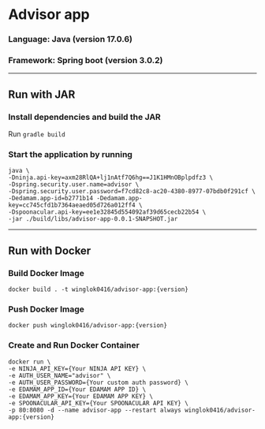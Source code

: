 # Advisor app

### Language: Java (version 17.0.6)
### Framework: Spring boot (version 3.0.2)

---

## Run with JAR

### Install dependencies and build the JAR
Run ``gradle build``

### Start the application by running

~~~
java \
-Dninja.api-key=axm28RlQA+lj1nAtf7Q6hg==J1K1HMnOBplpdfz3 \
-Dspring.security.user.name=advisor \
-Dspring.security.user.password=f7cd82c8-ac20-4380-8977-07bdb0f291cf \
-Dedamam.app-id=b2771b14 -Dedamam.app-key=cc745cfd1b7364aeaed05d726a012ff4 \
-Dspoonacular.api-key=ee1e32845d554092af39d65cecb22b54 \
-jar ./build/libs/advisor-app-0.0.1-SNAPSHOT.jar
~~~

---

## Run with Docker

### Build Docker Image
``docker build . -t winglok0416/advisor-app:{version}``

### Push Docker Image
``docker push winglok0416/advisor-app:{version}``

### Create and Run Docker Container
~~~
docker run \
-e NINJA_API_KEY={Your NINJA API KEY} \
-e AUTH_USER_NAME="advisor" \
-e AUTH_USER_PASSWORD={Your custom auth password} \
-e EDAMAM_APP_ID={Your EDAMAM APP ID} \
-e EDAMAM_APP_KEY={Your EDAMAM APP KEY} \
-e SPOONACULAR_API_KEY={Your SPOONACULAR API KEY} \
-p 80:8080 -d --name advisor-app --restart always winglok0416/advisor-app:{version}
~~~